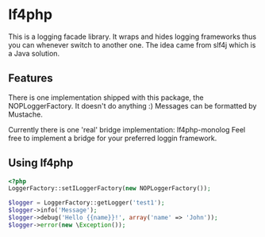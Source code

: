 lf4php
======

This is a logging facade library. It wraps and hides logging frameworks thus you can whenever switch to another one. The idea came from slf4j which is a Java solution.

Features
--------

There is one implementation shipped with this package, the NOPLoggerFactory. It doesn't do anything :)
Messages can be formatted by Mustache.

Currently there is one 'real' bridge implementation: lf4php-monolog
Feel free to implement a bridge for your preferred loggin framework.

Using lf4php
------------

```php
<?php
LoggerFactory::setILoggerFactory(new NOPLoggerFactory());

$logger = LoggerFactory::getLogger('test1');
$logger->info('Message');
$logger->debug('Hello {{name}}!', array('name' => 'John'));
$logger->error(new \Exception());
```
